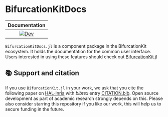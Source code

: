 # BifurcationKitDocs


| **Documentation**|
|:---------------------------:|
| [![Dev](https://img.shields.io/badge/docs-dev-blue.svg)](https://bifurcationkit.github.io/BifurcationKitDocs.jl/dev) |

`BifurcationKitDocs.jl` is a component package in the BifurcationKit ecosystem. It holds the documentation for the common user interface. Users interested in using these features should check out [BifurcationKit.jl](https://github.com/rveltz/BifurcationKit.jl)

## 📚 Support and citation
If you use `BifurcationKit.jl` in your work, we ask that you cite the following paper on [HAL-Inria](https://hal.archives-ouvertes.fr/hal-02902346) with *bibtex* entry [CITATION.bib](https://github.com/bifurcationkit/BifurcationKit.jl/blob/master/CITATION.bib). Open source development as part of academic research strongly depends on this. Please also consider starring this repository if you like our work, this will help us to secure funding in the future.